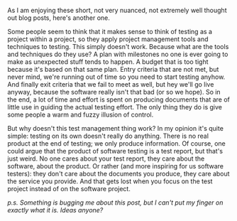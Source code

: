 <html><body><p>As I am enjoying these short, not very nuanced, not extremely well thought out blog posts, here's another one.

Some people seem to think that it makes sense to think of testing as a project within a project, so they apply project management tools and techniques to testing. This simply doesn't work.
Because what are the tools and techniques do they use? A plan with milestones no one is ever going to make as unexpected stuff tends to happen. A budget that is too tight because it's based on that same plan. Entry criteria that are not met, but never mind, we're running out of time so you need to start testing anyhow. And finally exit criteria that we fail to meet as well, but hey we'll go live anyway, because the software really isn't that bad (or so we hope).
So in the end, a lot of time and effort is spent on producing documents that are of little use in guiding the actual testing effort. The only thing they do is give some people a warm and fuzzy illusion of control.

But why doesn't this test management thing work? In my opinion it's quite simple: testing on its own doesn't really do anything. There is no real product at the end of testing; we only produce information.
Of course, one could argue that the product of software testing is a test report, but that's just weird. No one cares about your test report, they care about the software, about the product. Or rather (and more inspiring for us software testers): they don't care about the documents you produce, they care about the service you provide. And that gets lost when you focus on the test project instead of on the software project.

<em>p.s. Something is bugging me about this post, but I can't put my finger on exactly what it is. Ideas anyone?</em></p></body></html>